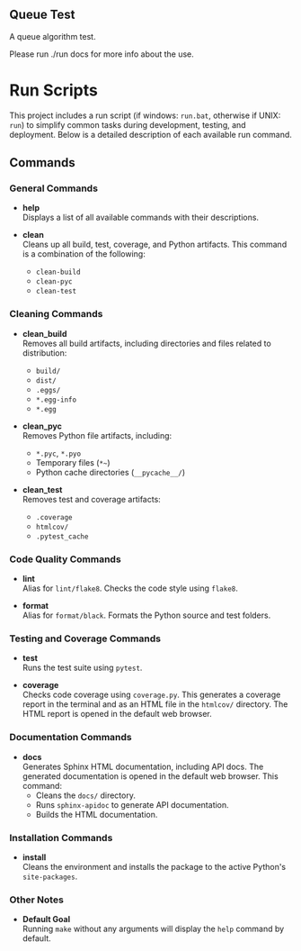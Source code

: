 Queue Test
-------------------------------

A queue algorithm test.

Please run ./run docs for more info about the use.

# Run Scripts

This project includes a run script (if windows: `run.bat`, otherwise if UNIX: `run`) to simplify common tasks during development, testing, and deployment. Below is a detailed description of each available run command.

## Commands

### General Commands

- **help**  
  Displays a list of all available commands with their descriptions.

- **clean**  
  Cleans up all build, test, coverage, and Python artifacts. This command is a combination of the following:
  - `clean-build`
  - `clean-pyc`
  - `clean-test`

### Cleaning Commands

- **clean_build**  
  Removes all build artifacts, including directories and files related to distribution:
  - `build/`
  - `dist/`
  - `.eggs/`
  - `*.egg-info`
  - `*.egg`

- **clean_pyc**  
  Removes Python file artifacts, including:
  - `*.pyc`, `*.pyo`
  - Temporary files (`*~`)
  - Python cache directories (`__pycache__/`)

- **clean_test**  
  Removes test and coverage artifacts:
  - `.coverage`
  - `htmlcov/`
  - `.pytest_cache`

### Code Quality Commands

- **lint**  
  Alias for `lint/flake8`. Checks the code style using `flake8`.

- **format**  
  Alias for `format/black`. Formats the Python source and test folders.

### Testing and Coverage Commands

- **test**  
  Runs the test suite using `pytest`.

- **coverage**  
  Checks code coverage using `coverage.py`. This generates a coverage report in the terminal and as an HTML file in the `htmlcov/` directory. The HTML report is opened in the default web browser.

### Documentation Commands

- **docs**  
  Generates Sphinx HTML documentation, including API docs. The generated documentation is opened in the default web browser. This command:
  - Cleans the `docs/` directory.
  - Runs `sphinx-apidoc` to generate API documentation.
  - Builds the HTML documentation.

### Installation Commands

- **install**  
  Cleans the environment and installs the package to the active Python's `site-packages`.

### Other Notes

- **Default Goal**  
  Running `make` without any arguments will display the `help` command by default.
